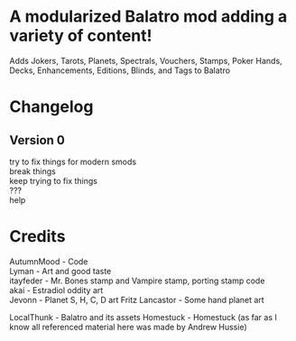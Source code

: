 # A modularized Balatro mod adding a variety of content!  

Adds Jokers, Tarots, Planets, Spectrals, Vouchers, Stamps, Poker Hands, Decks, Enhancements, Editions, Blinds, and Tags to Balatro  

# Changelog  
## Version 0  
try to fix things for modern smods  
break things  
keep trying to fix things  
???  
help  

# Credits  
AutumnMood - Code  
Lyman - Art and good taste  
itayfeder - Mr. Bones stamp and Vampire stamp, porting stamp code  
akai - Estradiol oddity art  
Jevonn - Planet S, H, C, D art
Fritz Lancastor - Some hand planet art

LocalThunk - Balatro and its assets
Homestuck - Homestuck (as far as I know all referenced material here was made by Andrew Hussie)
